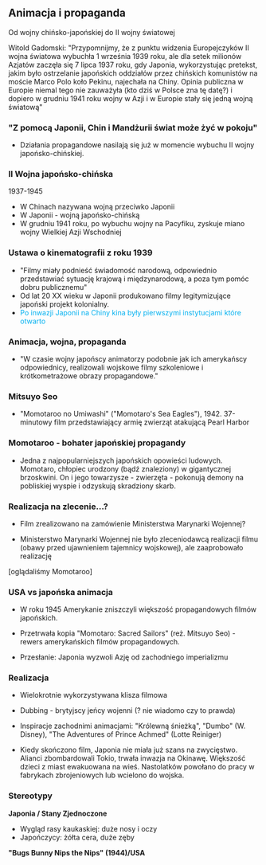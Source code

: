 
## Animacja i propaganda

Od wojny chińsko-japońskiej do II wojny światowej



Witold Gadomski: "Przypomnijmy, że z punktu widzenia Europejczyków II wojna światowa wybuchła 1 września 1939 roku, ale dla setek milionów Azjatów zaczęła się 7 lipca 1937 roku, gdy Japonia, wykorzystując pretekst, jakim było ostrzelanie japońskich oddziałów przez chińskich komunistów na moście Marco Polo koło Pekinu, najechała na Chiny. Opinia publiczna w Europie niemal tego nie zauważyła (kto dziś w Polsce zna tę datę?) i dopiero w grudniu 1941 roku wojny w Azji i w Europie stały się jedną wojną światową"



### "Z pomocą Japonii, Chin i Mandżurii świat może żyć w pokoju"

- Działania propagandowe nasilają się już w momencie wybuchu II wojny japońsko-chińskiej.


### II Wojna japońsko-chińska
1937-1945


- W Chinach nazywana wojną przeciwko Japonii
- W Japonii - wojną japońsko-chińską
- W grudniu 1941 roku, po wybuchu wojny na Pacyfiku, zyskuje miano wojny Wielkiej Azji Wschodniej


### Ustawa o kinematografii z roku 1939

- "Filmy miały podnieść świadomość narodową, odpowiednio przedstawiać sytuację krajową i międzynarodową, a poza tym pomóc dobru publicznemu"
- Od lat 20 XX wieku w Japonii produkowano filmy legitymizujące japoński projekt kolonialny.
- <font color="#00b0f0">Po inwazji Japonii na Chiny kina były pierwszymi instytucjami które otwarto</font>


### Animacja, wojna, propaganda

- "W czasie wojny japońscy animatorzy podobnie jak ich amerykańscy odpowiednicy, realizowali wojskowe filmy szkoleniowe i krótkometrażowe obrazy propagandowe."

### Mitsuyo Seo

- "Momotaroo no Umiwashi"
  ("Momotaro's Sea Eagles"), 1942. 37-minutowy film przedstawiający armię zwierząt atakującą Pearl Harbor


### Momotaroo - bohater japońskiej propagandy

- Jedna z najpopularniejszych japońskich opowieści ludowych. Momotaro, chłopiec urodzony (bądź znaleziony) w gigantycznej brzoskwini. On i jego towarzysze - zwierzęta - pokonują demony na pobliskiej wyspie i odzyskują skradziony skarb.

### Realizacja na zlecenie...?

- Film zrealizowano na zamówienie Ministerstwa Marynarki Wojennej?

- Ministerstwo Marynarki Wojennej nie było zleceniodawcą realizacji filmu (obawy przed ujawnieniem tajemnicy wojskowej), ale zaaprobowało realizację


[oglądaliśmy Momotaroo]



### USA vs japońska animacja

- W roku 1945 Amerykanie zniszczyli większość propagandowych filmów japońskich.

- Przetrwała kopia "Momotaro: Sacred Sailors" (reż. Mitsuyo Seo) - rewers amerykańskich filmów propagandowych.

- Przesłanie: Japonia wyzwoli Azję od zachodniego imperializmu



### Realizacja

- Wielokrotnie wykorzystywana klisza filmowa
- Dubbing - brytyjscy jeńcy wojenni (? nie wiadomo czy to prawda)
- Inspiracje zachodnimi animacjami: "Królewną śnieżką", "Dumbo" (W. Disney), "The Adventures of Prince Achmed" (Lotte Reiniger)



- Kiedy skończono film, Japonia nie miała już szans na zwycięstwo. Alianci zbombardowali Tokio, trwała inwazja na Okinawę. Większość dzieci z miast ewakuowana na wieś. Nastolatków powołano do pracy w fabrykach zbrojeniowych lub wcielono do wojska.


### Stereotypy


**Japonia / Stany Zjednoczone**

- Wygląd rasy kaukaskiej: duże nosy i oczy
- Japończycy: żółta cera, duże zęby

**"Bugs Bunny Nips the Nips" (1944)/USA**



